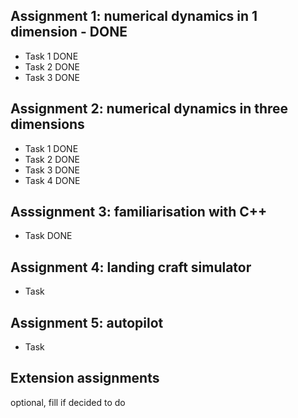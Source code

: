 ## Assignment 1: numerical dynamics in 1 dimension - DONE
- Task 1 DONE
- Task 2 DONE
- Task 3 DONE

## Assignment 2: numerical dynamics in three dimensions 
- Task 1 DONE
- Task 2 DONE
- Task 3 DONE
- Task 4 DONE

## Asssignment 3: familiarisation with C++
- Task DONE

## Assignment 4: landing craft simulator
- Task

## Assignment 5: autopilot
- Task

## Extension assignments
optional, fill if decided to do
